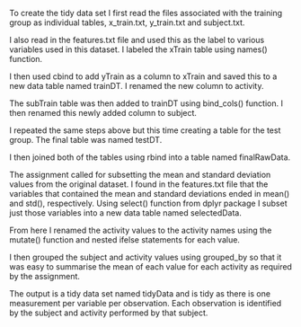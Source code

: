 To create the tidy data set I first read the files associated with the
training group as individual tables, x_train.txt, y_train.txt and subject.txt.

I also read in the features.txt file and used this as the label to various
variables used in this dataset. I labeled the xTrain table using names() function.

I then used cbind to add yTrain as a column to xTrain and saved this to a new data
table named trainDT. I renamed the new column to activity.

The subTrain table was then added to trainDT using bind_cols() function. I then
renamed this newly added column to subject.

I repeated the same steps above but this time creating a table for the test group.
The final table was named testDT.

I then joined both of the tables using rbind into a table named finalRawData.

The assignment called for subsetting the mean and standard deviation values from
the original dataset. I found in the features.txt file that the variables that
contained the mean and standard deviations ended in mean() and std(), respectively.
Using select() function from dplyr package I subset just those variables into a new
data table named selectedData.

From here I renamed the activity values to the activity names using the mutate() function
and nested ifelse statements for each value.

I then grouped the subject and activity values using grouped_by so that it was easy to
summarise the mean of each value for each activity as required by the assignment.

The output is a tidy data set named tidyData and is tidy as there is one measurement per
variable per observation. Each observation is identified by the subject and activity performed
by that subject.

